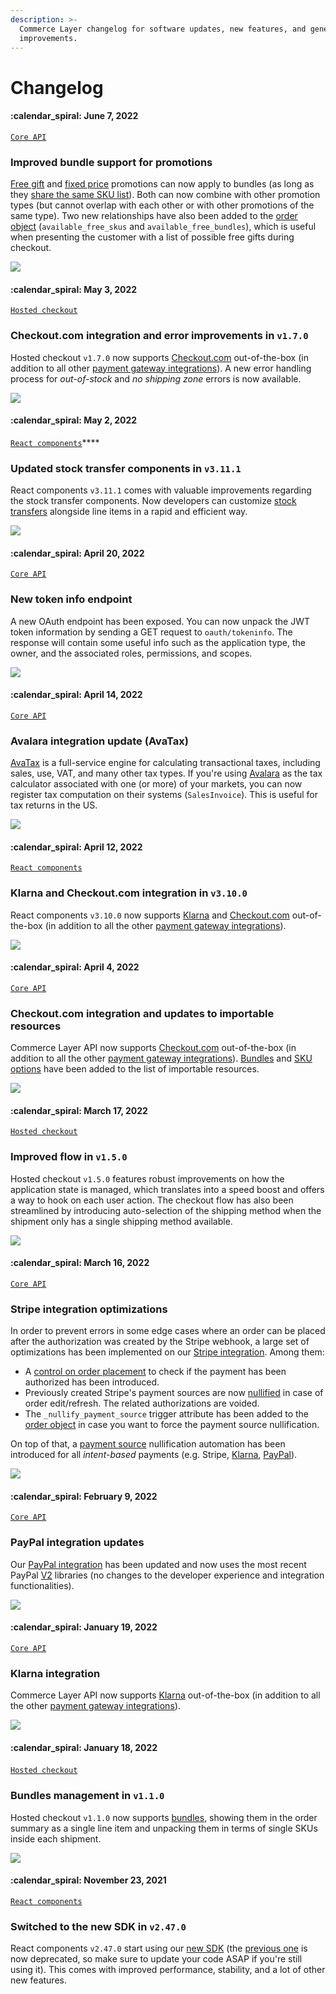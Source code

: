 ```yaml
---
description: >-
  Commerce Layer changelog for software updates, new features, and general
  improvements.
---
```


# Changelog

#### ​:calendar\_spiral:  June 7, 2022 <a href="#may-3-2022" id="may-3-2022"></a>

[`Core API`](https://docs.commercelayer.io/developers/v/api-reference/)

### Improved bundle support for promotions <a href="#improved-bundle-support-for-promotions" id="improved-bundle-support-for-promotions"></a>

[Free gift](https://docs.commercelayer.io/developers/v/api-reference/free\_gift\_promotions) and [fixed price](https://docs.commercelayer.io/developers/v/api-reference/fixed\_price\_promotions) promotions can now apply to bundles (as long as they [share the same SKU list](https://docs.commercelayer.io/developers/v/api-reference/sku\_list\_promotion\_rules)). Both can now combine with other promotion types (but cannot overlap with each other or with other promotions of the same type). Two new relationships have also been added to the [order object](https://docs.commercelayer.io/developers/v/api-reference/orders/object) (`available_free_skus` and `available_free_bundles`), which is useful when presenting the customer with a list of possible free gifts during checkout.

![](.gitbook/assets/changelog-separator\_full-width.png)

#### :calendar\_spiral:  May 3, 2022&#x20;

[`Hosted checkout`](https://github.com/commercelayer/commercelayer-react-checkout)

### Checkout.com integration and error improvements in `v1.7.0`

Hosted checkout `v1.7.0` now supports [Checkout.com](https://docs.commercelayer.io/developers/v/how-tos/payments/checkout.com) out-of-the-box (in addition to all other [payment gateway integrations](https://docs.commercelayer.io/developers/v/how-tos/payments)). A new error handling process for _out-of-stock_ and _no shipping zone_ errors is now available.

![](.gitbook/assets/changelog-separator\_full-width.png)

#### :calendar\_spiral:  May 2, 2022

[`React components`](https://github.com/commercelayer/commercelayer-react)****

### **Updated stock transfer components in `v3.11.1`**

React components `v3.11.1` comes with valuable improvements regarding the stock transfer components. Now developers can customize [stock transfers](https://commercelayer.io/docs/data-model/users-and-organizations) alongside line items in a rapid and efficient way.

![](.gitbook/assets/changelog-separator\_full-width.png)

#### ​:calendar\_spiral:  April 20, 2022 <a href="#may-2-2022-1" id="may-2-2022-1"></a>

[`Core API`](https://docs.commercelayer.io/developers/v/api-reference/)

### New token info endpoint <a href="#new-token-info-endpoint" id="new-token-info-endpoint"></a>

A new OAuth endpoint has been exposed. You can now unpack the JWT token information by sending a GET request to `oauth/tokeninfo`. The response will contain some useful info such as the application type, the owner, and the associated roles, permissions, and scopes.

![](<.gitbook/assets/changelog-separator\_full-width (1).png>)

#### ​:calendar\_spiral:  April 14, 2022 <a href="#may-2-2022-1" id="may-2-2022-1"></a>

[`Core API`](https://docs.commercelayer.io/developers/v/api-reference/)

### Avalara integration update (AvaTax) <a href="#avalara-integration-update-avatax" id="avalara-integration-update-avatax"></a>

[AvaTax](https://developer.avalara.com/avatax/dev-guide/transactions/document-types/) is a full-service engine for calculating transactional taxes, including sales, use, VAT, and many other tax types. If you're using [Avalara](https://docs.commercelayer.io/developers/v/api-reference/avalara\_accounts) as the tax calculator associated with one (or more) of your markets, you can now register tax computation on their systems (`SalesInvoice`). This is useful for tax returns in the US.

![](<.gitbook/assets/changelog-separator\_full-width (1).png>)

#### :calendar\_spiral:  April 12, 2022 <a href="#may-2-2022" id="may-2-2022"></a>

[`React components`](https://github.com/commercelayer/commercelayer-react)

### Klarna and Checkout.com integration in **`v3.10.0`**

React components `v3.10.0` now supports [Klarna](https://docs.commercelayer.io/developers/v/how-tos/payments/klarna) and [Checkout.com](https://docs.commercelayer.io/developers/v/how-tos/payments/checkout.com) out-of-the-box (in addition to all the other [payment gateway integrations](https://docs.commercelayer.io/developers/v/how-tos/payments)).

![](<.gitbook/assets/changelog-separator\_full-width (1).png>)

#### :calendar\_spiral:  April 4, 2022 <a href="#may-2-2022-1-1" id="may-2-2022-1-1"></a>

[`Core API`](https://docs.commercelayer.io/developers/v/api-reference/)

### Checkout.com integration and updates to importable resources <a href="#checkout.com-integration-and-updates-to-importable-resources" id="checkout.com-integration-and-updates-to-importable-resources"></a>

Commerce Layer API now supports [Checkout.com](https://docs.commercelayer.io/developers/v/how-tos/payments/checkout.com) out-of-the-box (in addition to all the other [payment gateway integrations](https://docs.commercelayer.io/developers/v/how-tos/payments)). [Bundles](https://docs.commercelayer.io/developers/importing-resources#importing-a-list-of-bundles) and [SKU options](https://docs.commercelayer.io/developers/importing-resources#importing-a-list-of-sku-options) have been added to the list of importable resources.

![](<.gitbook/assets/changelog-separator\_full-width (1).png>)

#### :calendar\_spiral:  March 17, 2022

[`Hosted checkout`](https://github.com/commercelayer/commercelayer-react-checkout)

### Improved flow in `v1.5.0`

Hosted checkout `v1.5.0` features robust improvements on how the application state is managed, which translates into a speed boost and offers a way to hook on each user action. The checkout flow has also been streamlined by introducing auto-selection of the shipping method when the shipment only has a single shipping method available.

![](<.gitbook/assets/changelog-separator\_full-width (1).png>)

#### :calendar\_spiral:  March 16, 2022

[`Core API`](https://docs.commercelayer.io/developers/v/api-reference/)

### Stripe integration optimizations <a href="#stripe-integration-optimizations" id="stripe-integration-optimizations"></a>

In order to prevent errors in some edge cases where an order can be placed after the authorization was created by the Stripe webhook, a large set of optimizations has been implemented on our [Stripe integration](https://docs.commercelayer.io/developers/v/how-tos/payments/stripe). Among them:

* A [control on order placement](https://docs.commercelayer.io/developers/v/how-tos/payments/stripe/adding-the-payment-source#authorization-check-on-order-placement) to check if the payment has been authorized has been introduced.
* Previously created Stripe's payment sources are now [nullified](https://docs.commercelayer.io/developers/v/how-tos/payments/stripe/adding-the-payment-source#payment-source-nullification) in case of order edit/refresh. The related authorizations are voided.
* The `_nullify_payment_source` trigger attribute has been added to the [order object](https://docs.commercelayer.io/developers/v/api-reference/orders/object) in case you want to force the payment source nullification.

On top of that, a [payment source](https://docs.commercelayer.io/developers/v/how-tos/checkout/adding-a-payment-source) nullification automation has been introduced for all _intent-based_ payments (e.g. Stripe, [Klarna](https://docs.commercelayer.io/developers/v/how-tos/payments/klarna/adding-the-payment-source#payment-source-nullification), [PayPal](https://docs.commercelayer.io/developers/v/how-tos/payments/paypal/adding-the-payment-source#payment-source-nullification)).

![](<.gitbook/assets/changelog-separator\_full-width (1).png>)

#### ​:calendar\_spiral:  February 9, 2022 <a href="#may-2-2022-1-1-1-1" id="may-2-2022-1-1-1-1"></a>

[`Core API`](https://docs.commercelayer.io/developers/v/api-reference/)

### PayPal integration updates <a href="#paypal-integration-updates" id="paypal-integration-updates"></a>

Our [PayPal integration](https://docs.commercelayer.io/developers/v/how-tos/payments/paypal) has been updated and now uses the most recent PayPal [V2](./#klarna-integration-in-v3.10.0-1-1-2) libraries (no changes to the developer experience and integration functionalities).

![](<.gitbook/assets/changelog-separator\_full-width (1).png>)

#### ​:calendar\_spiral:  January 19, 2022 <a href="#may-2-2022-1-1-1" id="may-2-2022-1-1-1"></a>

[`Core API`](https://docs.commercelayer.io/developers/v/api-reference/)

### Klarna integration <a href="#klarna-integration" id="klarna-integration"></a>

Commerce Layer API now supports [Klarna](https://docs.commercelayer.io/developers/v/how-tos/payments/klarna) out-of-the-box (in addition to all the other [payment gateway integrations](https://docs.commercelayer.io/developers/v/how-tos/payments)).

![](<.gitbook/assets/changelog-separator\_full-width (1).png>)

#### :calendar\_spiral:  January 18, 2022 <a href="#may-3-2022" id="may-3-2022"></a>

​[`Hosted checkout`](https://github.com/commercelayer/commercelayer-react-checkout)

### Bundles management in `v1.1.0` <a href="#bundles-management-in-v1.1.0" id="bundles-management-in-v1.1.0"></a>

Hosted checkout `v1.1.0` now supports [bundles](https://commercelayer.io/docs/data-model/bundles), showing them in the order summary as a single line item and unpacking them in terms of single SKUs inside each shipment.

![](<.gitbook/assets/changelog-separator\_full-width (1).png>)

#### ​:calendar\_spiral:  November 23, 2021 <a href="#may-2-2022-2" id="may-2-2022-2"></a>

[`React components`](https://github.com/commercelayer/commercelayer-react)

### Switched to the new SDK in **`v2.47.0`** <a href="#switched-to-the-new-sdk-in-v2.47.0" id="switched-to-the-new-sdk-in-v2.47.0"></a>

React components `v2.47.0` start using our [new SDK](https://github.com/commercelayer/commercelayer-sdk) (the [previous one](https://github.com/commercelayer/commercelayer-js-sdk) is now deprecated, so make sure to update your code ASAP if you're still using it). This comes with improved performance, stability, and a lot of other new features.
